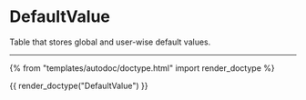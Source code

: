 # DefaultValue

Table that stores global and user-wise default values.

---

{% from "templates/autodoc/doctype.html" import render_doctype %}

{{ render_doctype("DefaultValue") }}

<!-- jinja --><!-- static -->
